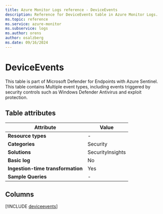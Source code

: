```yaml
---
title: Azure Monitor Logs reference - DeviceEvents
description: Reference for DeviceEvents table in Azure Monitor Logs.
ms.topic: reference
ms.service: azure-monitor
ms.subservice: logs
ms.author: orens
author: osalzberg
ms.date: 09/16/2024
---
```


# DeviceEvents

This table is part of Microsoft Defender for Endpoints with Azure Sentinel. This table contains Multiple event types, including events triggered by security controls such as Windows Defender Antivirus and exploit protection.


## Table attributes

|Attribute|Value|
|---|---|
|**Resource types**|-|
|**Categories**|Security|
|**Solutions**| SecurityInsights|
|**Basic log**|No|
|**Ingestion-time transformation**|Yes|
|**Sample Queries**|-|



## Columns
  
[!INCLUDE [deviceevents](~/reusable-content/ce-skilling/azure/includes/azure-monitor/reference/tables/deviceevents-include.md)]
